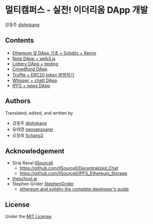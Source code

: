# 멀티캠퍼스 - 실전! 이더리움 DApp 개발
강동주 [djohnkang](https://github.com/djohnkang)

## Contents
- [Ethereum 및 DApp 기초 + Solidity + Remix](DApp_1_basic.md)
- [Note DApp + web3.js](DApp_2_note.md)
- [Lottery DApp + testing](DApp_3_lottery.md)
- [Crowdfund DApp](DApp_4_crowdfund.md)
- [Truffle + ERC20 token 발행하기](DApp_5_token.md)
- [Whisper + chatt DApp](Whisper_chat.md)
- [IPFS + news DApp](IPFS_storage)

## Authors
Translated, edited, and written by
- 강동주 [djohnkang](https://github.com/djohnkang)
- 유태영 [neovansoarer](https://github.com/neovansoarer)
- 오창희 [5chang2](https://github.com/5chang2)

## Acknowledgement
- Siraj Raval [llSourcell](https://github.com/llSourcell)
  - https://github.com/llSourcell/Decentralized_Chat
  - https://github.com/llSourcell/IPFS_Ethereum_Storage
- [theschool.ai](http://theschool.ai)
- Stephen Grider [StephenGrider](https://github.com/StephenGrider)
  - [ethereum and solidity the complete developer's guide](https://www.udemy.com/ethereum-and-solidity-the-complete-developers-guide/learn/v4/t/lecture/9025578?start=1)

## License
Under the [MIT License](https://opensource.org/licenses/MIT).
